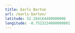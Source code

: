 ```yaml
---
title: Earls Barton
url: /earls-barton/
latitude: 52.264164400000006
longitude: -0.7523224000000001
---
```

